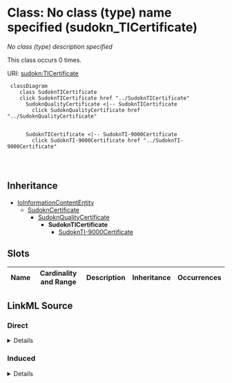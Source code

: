 

# Class: No class (type) name specified (sudokn_TICertificate)


_No class (type) description specified_






This class occurs 0 times.


URI: [sudokn:TICertificate](http://asu.edu/semantics/SUDOKN/TICertificate)






```mermaid
 classDiagram
    class SudoknTICertificate
    click SudoknTICertificate href "../SudoknTICertificate"
      SudoknQualityCertificate <|-- SudoknTICertificate
        click SudoknQualityCertificate href "../SudoknQualityCertificate"
      

      SudoknTICertificate <|-- SudoknTI-9000Certificate
        click SudoknTI-9000Certificate href "../SudoknTI-9000Certificate"
      
      
      
```





## Inheritance
* [IoInformationContentEntity](../classes/IoInformationContentEntity.md)
    * [SudoknCertificate](../classes/SudoknCertificate.md)
        * [SudoknQualityCertificate](../classes/SudoknQualityCertificate.md)
            * **SudoknTICertificate**
                * [SudoknTI-9000Certificate](../classes/SudoknTI-9000Certificate.md)



## Slots

| Name | Cardinality and Range | Description | Inheritance | Occurrences |
| ---  | --- | --- | --- | --- |














## LinkML Source

<!-- TODO: investigate https://stackoverflow.com/questions/37606292/how-to-create-tabbed-code-blocks-in-mkdocs-or-sphinx -->

### Direct

<details>

```yaml
name: sudokn_TICertificate
conforms_to: No schema conformance document specified
annotations:
  count:
    tag: count
    value: 0
description: No class (type) description specified
title: No class (type) name specified
from_schema: sudokn-kg
rank: 1000
is_a: sudokn_QualityCertificate
class_uri: sudokn:TICertificate

```
</details>

### Induced

<details>

```yaml
name: sudokn_TICertificate
conforms_to: No schema conformance document specified
annotations:
  count:
    tag: count
    value: 0
description: No class (type) description specified
title: No class (type) name specified
from_schema: sudokn-kg
rank: 1000
is_a: sudokn_QualityCertificate
class_uri: sudokn:TICertificate

```
</details>